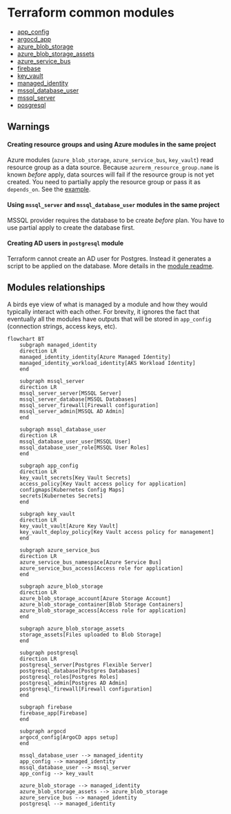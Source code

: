 # Terraform common modules

- [app_config](./app_config/readme.md)
- [argocd_app](,/argocd_app)
- [azure_blob_storage](./azure_blob_storage/readme.md)
- [azure_blob_storage_assets](./azure_blob_storage_assets/readme.md)
- [azure_service_bus](./azure_service_bus/readme.md)
- [firebase](./firebase/readme.md)
- [key_vault](./key_vault/readme.md)
- [managed_identity](./managed_identity/readme.md)
- [mssql_database_user](./mssql_database_user/)
- [mssql_server](./mssql_server/)
- [posgresql](/postgresql/readme.md)

<!-- BEGIN_TF_DOCS -->

<!-- END_TF_DOCS -->

## Warnings

#### Creating resource groups and using Azure modules in the same project

Azure modules (`azure_blob_storage`, `azure_service_bus`, `key_vault`) read resource group as a data source. Because `azurerm_resource_group.name` is known _before_ apply, data sources will fail if the resource group is not yet created. You need to partially apply the resource group or pass it as `depends_on`. See the [example](example/service_bus.tf).

#### Using `mssql_server` and `mssql_database_user` modules in the same project

MSSQL provider requires the database to be create _before_ plan. You have to use partial apply to create the database first.

#### Creating AD users in `postgresql` module

Terraform cannot create an AD user for Postgres. Instead it generates a script to be applied on the database. More details in the [module readme](postgresql/readme.md).

## Modules relationships

A birds eye view of what is managed by a module and how they would typically interact with each other. For brevity, it ignores the fact that eventually all the modules have outputs that will be stored in `app_config` (connection strings, access keys, etc).

```mermaid
flowchart BT
    subgraph managed_identity
    direction LR
    managed_identity_identity[Azure Managed Identity]
    managed_identity_workload_identity[AKS Workload Identity]
    end

    subgraph mssql_server
    direction LR
    mssql_server_server[MSSQL Server]
    mssql_server_database[MSSQL Databases]
    mssql_server_firewall[Firewall configuration]
    mssql_server_admin[MSSQL AD Admin]
    end

    subgraph mssql_database_user
    direction LR
    mssql_database_user_user[MSSQL User]
    mssql_database_user_role[MSSQL User Roles]
    end

    subgraph app_config
    direction LR
    key_vault_secrets[Key Vault Secrets]
    access_policy[Key Vault access policy for application]
    configmaps[Kubernetes Config Maps]
    secrets[Kubernetes Secrets]
    end

    subgraph key_vault
    direction LR
    key_vault_vault[Azure Key Vault]
    key_vault_deploy_policy[Key Vault access policy for management]
    end

    subgraph azure_service_bus
    direction LR
    azure_service_bus_namespace[Azure Service Bus]
    azure_service_bus_access[Access role for application]
    end

    subgraph azure_blob_storage
    direction LR
    azure_blob_storage_account[Azure Storage Account]
    azure_blob_storage_container[Blob Storage Containers]
    azure_blob_storage_access[Access role for application]
    end

    subgraph azure_blob_storage_assets
    storage_assets[Files uploaded to Blob Storage]
    end

    subgraph postgresql
    direction LR
    postgresql_server[Postgres Flexible Server]
    postgresql_database[Postgres Databases]
    postgresql_roles[Postgres Roles]
    postgresql_admin[Postgres AD Admin]
    postgresql_firewall[Firewall configuration]
    end

    subgraph firebase
    firebase_app[Firebase]
    end

    subgraph argocd
    argocd_config[ArgoCD apps setup]
    end

    mssql_database_user --> managed_identity
    app_config --> managed_identity
    mssql_database_user --> mssql_server
    app_config --> key_vault

    azure_blob_storage --> managed_identity
    azure_blob_storage_assets --> azure_blob_storage
    azure_service_bus --> managed_identity
    postgresql --> managed_identity
```
